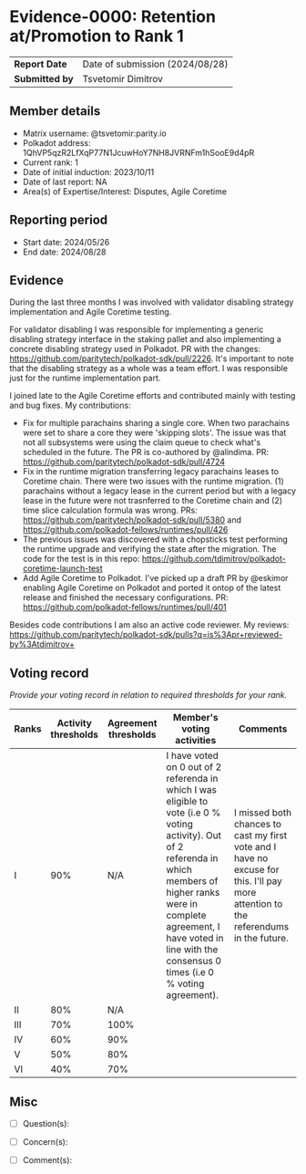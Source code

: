 # Evidence-0000: Retention at/Promotion to Rank 1

|                 |                                                                                             |
| --------------- | ------------------------------------------------------------------------------------------- |
| **Report Date** | Date of submission (2024/08/28)                                                             |
| **Submitted by**| Tsvetomir Dimitrov                                                                          |


## Member details

- Matrix username: @tsvetomir:parity.io
- Polkadot address: 1QhVP5qzR2LfXqP77N1JcuwHoY7NH8JVRNFm1hSooE9d4pR
- Current rank: 1
- Date of initial induction: 2023/10/11
- Date of last report: NA
- Area(s) of Expertise/Interest: Disputes, Agile Coretime


## Reporting period

- Start date: 2024/05/26
- End date: 2024/08/28

## Evidence

During the last three months I was involved with validator disabling strategy implementation and
Agile Coretime testing.

For validator disabling I was responsible for implementing a generic disabling strategy interface in
the staking pallet and also implementing a concrete disabling strategy used in Polkadot. PR with the
changes: https://github.com/paritytech/polkadot-sdk/pull/2226. It's important to note that the
disabling strategy as a whole was a team effort. I was responsible just for the runtime
implementation part.

I joined late to the Agile Coretime efforts and contributed mainly with testing and bug fixes. My
contributions:
 - Fix for multiple parachains sharing a single core. When two parachains were set to share a core
   they were 'skipping slots'. The issue was that not all subsystems were using the claim queue to
   check what's scheduled in the future. The PR is co-authored by @alindima.
   PR: https://github.com/paritytech/polkadot-sdk/pull/4724
 - Fix in the runtime migration transferring legacy parachains leases to Coretime chain. There were
   two issues with the runtime migration. (1) parachains without a legacy lease in the current
   period but with a legacy lease in the future were not trasnferred to the Coretime chain and (2)
   time slice calculation formula was wrong.
   PRs: https://github.com/paritytech/polkadot-sdk/pull/5380 and
   https://github.com/polkadot-fellows/runtimes/pull/426
 - The previous issues was discovered with a chopsticks test performing the runtime upgrade and
   verifying the state after the migration. The code for the test is in this
   repo: https://github.com/tdimitrov/polkadot-coretime-launch-test
 - Add Agile Coretime to Polkadot. I've picked up a draft PR by @eskimor enabling Agile Coretime on
   Polkadot and ported it ontop of the latest release and finished the necessary configurations.
   PR: https://github.com/polkadot-fellows/runtimes/pull/401

Besides code contributions I am also an active code reviewer.
My reviews: https://github.com/paritytech/polkadot-sdk/pulls?q=is%3Apr+reviewed-by%3Atdimitrov+



## Voting record
*Provide your voting record in relation to required thresholds for your rank.*

|  Ranks | Activity thresholds | Agreement thresholds | Member's voting activities | Comments |
|---|---|---|---|---|
|I  |90%   |N/A   |I have voted on 0 out of 2 referenda in which I was eligible to vote (i.e 0 % voting activity). Out of 2 referenda in which members of higher ranks were in complete agreement, I have voted in line with the consensus 0 times (i.e 0 % voting agreement).| I missed both chances to cast my first vote and I have no excuse for this. I'll pay more attention to the referendums in the future. |
|II |80%   |N/A   |   |  |
|III|70%   |100%  |   |  |
|IV |60%   |90%   |   |  |
|V  |50%   |80%   |   |  |
|VI |40%   |70%   |   |  |


## Misc

- [ ] Question(s):

- [ ] Concern(s):

- [ ] Comment(s):

